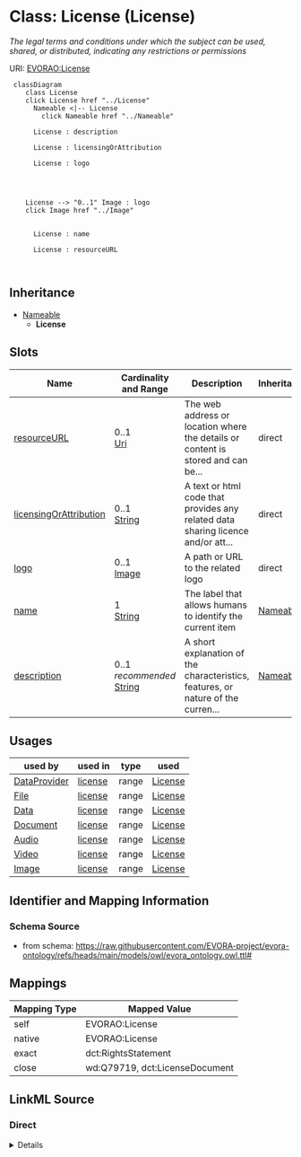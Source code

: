 

# Class: License (License)


_The legal terms and conditions under which the subject can be used, shared, or distributed, indicating any restrictions or permissions_





URI: [EVORAO:License](https://raw.githubusercontent.com/EVORA-project/evora-ontology/refs/heads/main/models/owl/evora_ontology.owl.ttl#License)






```mermaid
 classDiagram
    class License
    click License href "../License"
      Nameable <|-- License
        click Nameable href "../Nameable"
      
      License : description
        
      License : licensingOrAttribution
        
      License : logo
        
          
    
    
    License --> "0..1" Image : logo
    click Image href "../Image"

        
      License : name
        
      License : resourceURL
        
      
```





## Inheritance
* [Nameable](Nameable.md)
    * **License**



## Slots

| Name | Cardinality and Range | Description | Inheritance |
| ---  | --- | --- | --- |
| [resourceURL](resourceURL.md) | 0..1 <br/> [Uri](Uri.md) | The web address or location where the details or content is stored and can be... | direct |
| [licensingOrAttribution](licensingOrAttribution.md) | 0..1 <br/> [String](String.md) | A text or html code that provides any related data sharing licence and/or att... | direct |
| [logo](logo.md) | 0..1 <br/> [Image](Image.md) | A path or URL to the related logo | direct |
| [name](name.md) | 1 <br/> [String](String.md) | The label that allows humans to identify the current item | [Nameable](Nameable.md) |
| [description](description.md) | 0..1 _recommended_ <br/> [String](String.md) | A short explanation of the characteristics, features, or nature of the curren... | [Nameable](Nameable.md) |





## Usages

| used by | used in | type | used |
| ---  | --- | --- | --- |
| [DataProvider](DataProvider.md) | [license](license.md) | range | [License](License.md) |
| [File](File.md) | [license](license.md) | range | [License](License.md) |
| [Data](Data.md) | [license](license.md) | range | [License](License.md) |
| [Document](Document.md) | [license](license.md) | range | [License](License.md) |
| [Audio](Audio.md) | [license](license.md) | range | [License](License.md) |
| [Video](Video.md) | [license](license.md) | range | [License](License.md) |
| [Image](Image.md) | [license](license.md) | range | [License](License.md) |






## Identifier and Mapping Information







### Schema Source


* from schema: https://raw.githubusercontent.com/EVORA-project/evora-ontology/refs/heads/main/models/owl/evora_ontology.owl.ttl#




## Mappings

| Mapping Type | Mapped Value |
| ---  | ---  |
| self | EVORAO:License |
| native | EVORAO:License |
| exact | dct:RightsStatement |
| close | wd:Q79719, dct:LicenseDocument |







## LinkML Source

<!-- TODO: investigate https://stackoverflow.com/questions/37606292/how-to-create-tabbed-code-blocks-in-mkdocs-or-sphinx -->

### Direct

<details>
```yaml
name: License
description: The legal terms and conditions under which the subject can be used, shared,
  or distributed, indicating any restrictions or permissions
title: License
from_schema: https://raw.githubusercontent.com/EVORA-project/evora-ontology/refs/heads/main/models/owl/evora_ontology.owl.ttl#
exact_mappings:
- dct:RightsStatement
close_mappings:
- wd:Q79719
- dct:LicenseDocument
is_a: Nameable
slots:
- resourceURL
- licensingOrAttribution
- logo
slot_usage:
  resourceURL:
    name: resourceURL
    description: The web address or location where the details or content is stored
      and can be accessed or downloaded.
    title: resource URL
    exact_mappings:
    - dct:license
    close_mappings:
    - schema:url
    range: uri
    required: false
    multivalued: false
  licensingOrAttribution:
    name: licensingOrAttribution
    description: A text or html code that provides any related data sharing licence
      and/or attribution
    title: licensing or attribution
    exact_mappings:
    - dct:rights
    close_mappings:
    - schema:license
    range: string
    required: false
    multivalued: false
  logo:
    name: logo
    description: A path or URL to the related logo
    title: logo
    range: Image
    required: false
    multivalued: false

```
</details>

### Induced

<details>
```yaml
name: License
description: The legal terms and conditions under which the subject can be used, shared,
  or distributed, indicating any restrictions or permissions
title: License
from_schema: https://raw.githubusercontent.com/EVORA-project/evora-ontology/refs/heads/main/models/owl/evora_ontology.owl.ttl#
exact_mappings:
- dct:RightsStatement
close_mappings:
- wd:Q79719
- dct:LicenseDocument
is_a: Nameable
slot_usage:
  resourceURL:
    name: resourceURL
    description: The web address or location where the details or content is stored
      and can be accessed or downloaded.
    title: resource URL
    exact_mappings:
    - dct:license
    close_mappings:
    - schema:url
    range: uri
    required: false
    multivalued: false
  licensingOrAttribution:
    name: licensingOrAttribution
    description: A text or html code that provides any related data sharing licence
      and/or attribution
    title: licensing or attribution
    exact_mappings:
    - dct:rights
    close_mappings:
    - schema:license
    range: string
    required: false
    multivalued: false
  logo:
    name: logo
    description: A path or URL to the related logo
    title: logo
    range: Image
    required: false
    multivalued: false
attributes:
  resourceURL:
    name: resourceURL
    description: The web address or location where the details or content is stored
      and can be accessed or downloaded.
    title: resource URL
    from_schema: https://raw.githubusercontent.com/EVORA-project/evora-ontology/refs/heads/main/models/owl/evora_ontology.owl.ttl#
    exact_mappings:
    - dct:license
    close_mappings:
    - schema:url
    rank: 1000
    alias: resourceURL
    owner: License
    domain_of:
    - License
    - Certification
    range: uri
    required: false
    multivalued: false
  licensingOrAttribution:
    name: licensingOrAttribution
    description: A text or html code that provides any related data sharing licence
      and/or attribution
    title: licensing or attribution
    from_schema: https://raw.githubusercontent.com/EVORA-project/evora-ontology/refs/heads/main/models/owl/evora_ontology.owl.ttl#
    exact_mappings:
    - dct:rights
    close_mappings:
    - schema:license
    rank: 1000
    alias: licensingOrAttribution
    owner: License
    domain_of:
    - License
    range: string
    required: false
    multivalued: false
  logo:
    name: logo
    description: A path or URL to the related logo
    title: logo
    from_schema: https://raw.githubusercontent.com/EVORA-project/evora-ontology/refs/heads/main/models/owl/evora_ontology.owl.ttl#
    rank: 1000
    alias: logo
    owner: License
    domain_of:
    - PersonOrOrganization
    - License
    - Certification
    range: Image
    required: false
    multivalued: false
  name:
    name: name
    description: The label that allows humans to identify the current item
    title: name
    comments:
    - 'The title of the item should be as short and descriptive as possible. E.g.
      for virus products it should basically be based on the following Pattern:

      "Virus name", "virus host type", "collection year", "country of collection"
      ex "suspected epidemiological origin", "genotype", "strain", "variant name or
      specific feature"'
    from_schema: https://raw.githubusercontent.com/EVORA-project/evora-ontology/refs/heads/main/models/owl/evora_ontology.owl.ttl#
    exact_mappings:
    - dct:title
    close_mappings:
    - rdfs:label
    rank: 1000
    alias: name
    owner: License
    domain_of:
    - Nameable
    range: string
    required: true
    multivalued: false
  description:
    name: description
    description: A short explanation of the characteristics, features, or nature of
      the current item
    title: description
    comments:
    - 'Describe this item in few lines. This description will serve as a summary to
      present the item.

      '
    from_schema: https://raw.githubusercontent.com/EVORA-project/evora-ontology/refs/heads/main/models/owl/evora_ontology.owl.ttl#
    exact_mappings:
    - dct:description
    rank: 1000
    alias: description
    owner: License
    domain_of:
    - Nameable
    range: string
    required: false
    recommended: true
    multivalued: false

```
</details>